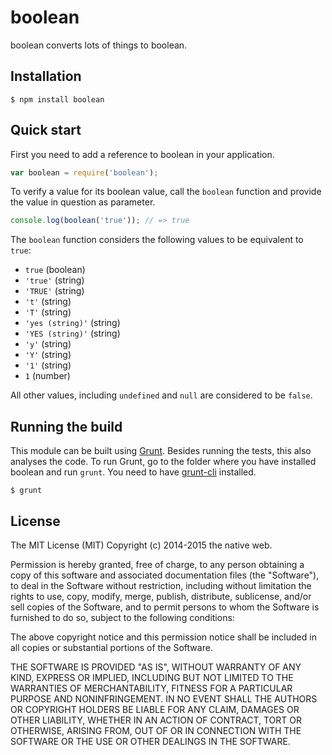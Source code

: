 # boolean

boolean converts lots of things to boolean.

## Installation

    $ npm install boolean

## Quick start

First you need to add a reference to boolean in your application.

```javascript
var boolean = require('boolean');
```

To verify a value for its boolean value, call the `boolean` function and provide the value in question as parameter.

```javascript
console.log(boolean('true')); // => true
```

The `boolean` function considers the following values to be equivalent to `true`:

- `true` (boolean)
- `'true'` (string)
- `'TRUE'` (string)
- `'t'` (string)
- `'T'` (string)
- `'yes (string)'` (string)
- `'YES (string)'` (string)
- `'y'` (string)
- `'Y'` (string)
- `'1'` (string)
- `1` (number)

All other values, including `undefined` and `null` are considered to be `false`.

## Running the build

This module can be built using [Grunt](http://gruntjs.com/). Besides running the tests, this also analyses the code. To run Grunt, go to the folder where you have installed boolean and run `grunt`. You need to have [grunt-cli](https://github.com/gruntjs/grunt-cli) installed.

    $ grunt

## License

The MIT License (MIT)
Copyright (c) 2014-2015 the native web.

Permission is hereby granted, free of charge, to any person obtaining a copy of this software and associated documentation files (the "Software"), to deal in the Software without restriction, including without limitation the rights to use, copy, modify, merge, publish, distribute, sublicense, and/or sell copies of the Software, and to permit persons to whom the Software is furnished to do so, subject to the following conditions:

The above copyright notice and this permission notice shall be included in all copies or substantial portions of the Software.

THE SOFTWARE IS PROVIDED "AS IS", WITHOUT WARRANTY OF ANY KIND, EXPRESS OR IMPLIED, INCLUDING BUT NOT LIMITED TO THE WARRANTIES OF MERCHANTABILITY, FITNESS FOR A PARTICULAR PURPOSE AND NONINFRINGEMENT. IN NO EVENT SHALL THE AUTHORS OR COPYRIGHT HOLDERS BE LIABLE FOR ANY CLAIM, DAMAGES OR OTHER LIABILITY, WHETHER IN AN ACTION OF CONTRACT, TORT OR OTHERWISE, ARISING FROM, OUT OF OR IN CONNECTION WITH THE SOFTWARE OR THE USE OR OTHER DEALINGS IN THE SOFTWARE.
